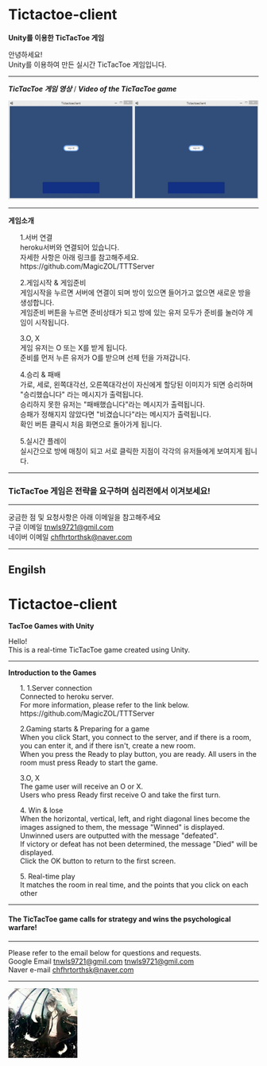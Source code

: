 # Tictactoe-client
**Unity를 이용한 TicTacToe 게임**

안녕하세요! <br>
Unity를 이용하여 만든 실시간 TicTacToe 게임입니다. <br>

***
***TicTacToe 게임 영상*** / ***Video of the TicTacToe game***

![TicTacToe](./Image/GIF.gif)

***
**게임소개**
<ul> 1.서버 연결 <br>
heroku서버와 연결되어 있습니다. <br>
자세한 사항은 아래 링크를 참고해주세요. <br>
https://github.com/MagicZOL/TTTServer <br>
</ul>

<ul> 2.게임시작 & 게임준비 <br>
게임시작을 누르면 서버에 연결이 되며 방이 있으면 들어가고 없으면 새로운 방을 생성합니다. <br>
게임준비 버튼을 누르면 준비상태가 되고 방에 있는 유저 모두가 준비를 눌러야 게임이 시작됩니다. <br>
</ul>

<ul> 3.O, X <br>
게임 유저는 O 또는 X를 받게 됩니다. <br>
준비를 먼저 누른 유저가 O를 받으며 선제 턴을 가져갑니다.<br>
</ul>

<ul> 4.승리 & 패배 <br>
가로, 세로, 왼쪽대각선, 오른쪽대각선이 자신에게 할당된 이미지가 되면 승리하며 "승리했습니다" 라는 메시지가 출력됩니다.<br>
승리하지 못한 유저는 "패배했습니다"라는 메시지가 출력됩니다. <br>
승패가 정해지지 않았다면 "비겼습니다"라는 메시지가 출력됩니다. <br>
확인 버튼 클릭시 처음 화면으로 돌아가게 됩니다. <br>
</ul>

<ul> 5.실시간 플레이<br>
실시간으로 방에 매칭이 되고 서로 클릭한 지점이 각각의 유저들에게 보여지게 됩니다. <br>
</ul>

***

### TicTacToe 게임은 전략을 요구하며 심리전에서 이겨보세요!

***

궁금한 점 및 요청사항은 아래 이메일을 참고해주세요<br>
구글 이메일 tnwls9721@gmil.com<br>
네이버 이메일 chfhrtorthsk@naver.com<br>

***
## Engilsh
# Tictactoe-client
**TacToe Games with Unity**

Hello! <br>
This is a real-time TicTacToe game created using Unity. <br>

***

**Introduction to the Games**
<ul> 1. 1.Server connection <br>
Connected to heroku server. <br>
For more information, please refer to the link below. <br>
https://github.com/MagicZOL/TTTServer <br>
</ul>

<ul> 2.Gaming starts & Preparing for a game <br>
When you click Start, you connect to the server, and if there is a room, you can enter it, and if there isn't, create a new room. <br>
When you press the Ready to play button, you are ready. All users in the room must press Ready to start the game. <br>
</ul>

<ul> 3.O, X <br>
The game user will receive an O or X. <br>
Users who press Ready first receive O and take the first turn. <br>
</ul>

<ul> 4. Win & lose <br>
When the horizontal, vertical, left, and right diagonal lines become the images assigned to them, the message "Winned" is displayed. <br>
Unwinned users are outputted with the message "defeated". <br>
If victory or defeat has not been determined, the message "Died" will be displayed. <br>
Click the OK button to return to the first screen. <br>
</ul>

<ul> 5. Real-time play <br>
It matches the room in real time, and the points that you click on each other <br>
</ul>

***

#### The TicTacToe game calls for strategy and wins the psychological warfare!

***

Please refer to the email below for questions and requests. <br>
Google Email tnwls9721@gmil.com tnwls9721@gmil.com <br>
Naver e-mail chfhrtorthsk@naver.com <br>

***

![anima](./Image/anima.png)